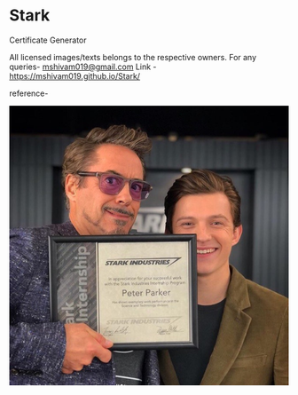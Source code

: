 # Stark
Certificate Generator 


All licensed images/texts belongs to the respective owners. For any queries- mshivam019@gmail.com
Link - https://mshivam019.github.io/Stark/

reference-

![Spiderman Movie](https://raw.githubusercontent.com/mshivam019/Stark/main/ref.jpg?raw=true "Sceenshot")
